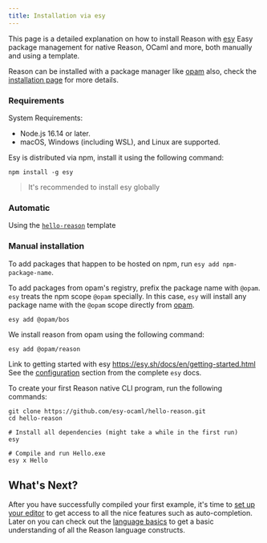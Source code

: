```yaml
---
title: Installation via esy
---
```


This page is a detailed explanation on how to install Reason with [esy](https://esy.sh/) Easy package management for native Reason, OCaml and more, both manually and using a template.

Reason can be installed with a package manager like [opam](https://opam.ocaml.org/) also, check the [installation page](installation.md) for more details.

### Requirements

System Requirements:

- Node.js 16.14 or later.
- macOS, Windows (including WSL), and Linux are supported.

Esy is distributed via npm, install it using the following command:

```
npm install -g esy
```
> It's recommended to install esy globally

### Automatic
Using the [`hello-reason`](https://github.com/esy-ocaml/hello-reason) template

### Manual installation

To add packages that happen to be hosted on npm, run `esy add npm-package-name`.

To add packages from opam's registry, prefix the package name with `@opam`. `esy` treats the npm scope `@opam` specially. In this case, `esy` will install any package name with the `@opam` scope directly from [opam](https://opam.ocaml.org/packages/).

```bash
esy add @opam/bos
```

<!-- Add a warning about being crazy slow the first time -->

We install reason from opam using the following command:

```
esy add @opam/reason
```

Link to getting started with esy https://esy.sh/docs/en/getting-started.html
See the [configuration](https://esy.sh/docs/en/configuration.html) section from the complete `esy` docs.

To create your first Reason native CLI program, run the following commands:

```
git clone https://github.com/esy-ocaml/hello-reason.git
cd hello-reason

# Install all dependencies (might take a while in the first run)
esy

# Compile and run Hello.exe
esy x Hello
```

## What's Next?

After you have successfully compiled your first example, it's time to [set up your editor](editor-plugins.md) to get access to all the nice features such as auto-completion. Later on you can check out the [language basics](overview.md) to get a basic understanding of all the Reason language constructs.
